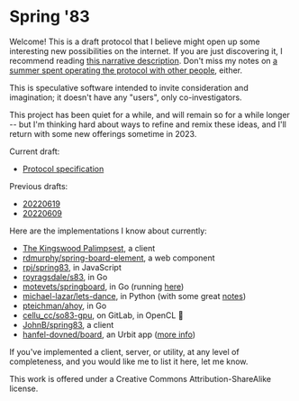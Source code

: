 # Spring '83

Welcome! This is a draft protocol that I believe might open up some interesting new possibilities on the internet. If you are just discovering it, I recommend reading [this narrative description](https://www.robinsloan.com/lab/specifying-spring-83/). Don't miss my notes on [a summer spent operating the protocol with other people](https://www.robinsloan.com/lab/specifying-spring-83/#summer), either.

This is speculative software intended to invite consideration and imagination; it doesn't have any "users", only co-investigators.

This project has been quiet for a while, and will remain so for a while longer -- but I'm thinking hard about ways to refine and remix these ideas, and I'll return with some new offerings sometime in 2023.

Current draft:

* [Protocol specification](draft-20220629.md)

Previous drafts:

* [20220619](draft-20220616.md)
* [20220609](draf-20220609.md)

Here are the implementations I know about currently:

* [The Kingswood Palimpsest](https://cyborg.rodeo/palimpsest/), a client
* [rdmurphy/spring-board-element](https://github.com/rdmurphy/spring-board-element), a web component
* [rpj/spring83](https://github.com/rpj/spring83), in JavaScript
* [royragsdale/s83](https://github.com/royragsdale/s83), in Go
* [motevets/springboard](https://github.com/motevets/springboard), in Go (running [here](https://spring83.kindrobot.ca))
* [michael-lazar/lets-dance](https://github.com/michael-lazar/lets-dance), in Python (with some great [notes](https://github.com/michael-lazar/lets-dance/blob/main/Notes.md))
* [pteichman/ahoy](https://github.com/pteichman/ahoy), in Go
* [cellu_cc/so83-gpu](https://gitlab.com/cellu_cc/so83-gpu), on GitLab, in OpenCL 🤯
* [JohnB/spring83](https://github.com/JohnB/spring83), a client
* [hanfel-dovned/board](https://github.com/hanfel-dovned/Board), an Urbit app ([more info](https://urbit.org/applications/~hanfel-dovned/board))

If you've implemented a client, server, or utility, at any level of completeness, and you would like me to list it here, let me know.

This work is offered under a Creative Commons Attribution-ShareAlike license.
